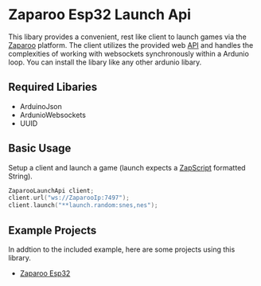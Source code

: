 # Zaparoo Esp32 Launch Api
This libary provides a convenient, rest like client to launch games via the [Zaparoo](https://tapto.wiki/Main_Page) platform. The client utilizes the provided web [API](https://tapto.wiki/API) and handles the complexities of working with websockets synchronously within a Ardunio loop. You can install the libary like any other ardunio libary.

## Required Libaries
* ArduinoJson
* ArdunioWebsockets
* UUID

## Basic Usage

Setup a client and launch a game (launch expects a [ZapScript](https://wiki.zaparoo.org/ZapScript) formatted String).
```c++
ZaparooLaunchApi client;
client.url("ws://ZaparooIp:7497");
client.launch("**launch.random:snes,nes");
```
## Example Projects
In addtion to the included example, here are some projects using this library.
* [Zaparoo Esp32](https://github.com/ZaparooProject/zaparoo-esp32)
